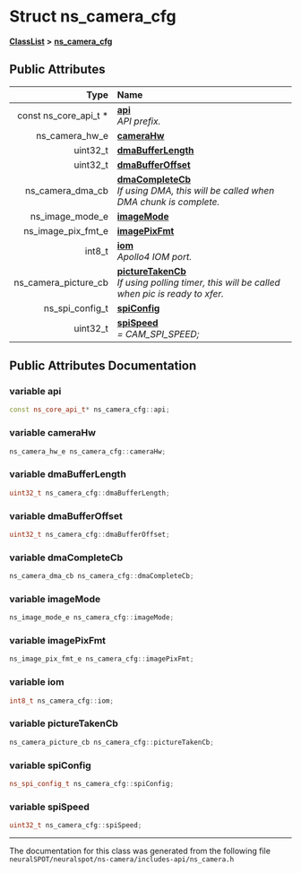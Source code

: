 

# Struct ns\_camera\_cfg



[**ClassList**](annotated.md) **>** [**ns\_camera\_cfg**](structns__camera__cfg.md)


























## Public Attributes

| Type | Name |
| ---: | :--- |
|  const ns\_core\_api\_t \* | [**api**](#variable-api)  <br>_API prefix._  |
|  ns\_camera\_hw\_e | [**cameraHw**](#variable-camerahw)  <br> |
|  uint32\_t | [**dmaBufferLength**](#variable-dmabufferlength)  <br> |
|  uint32\_t | [**dmaBufferOffset**](#variable-dmabufferoffset)  <br> |
|  ns\_camera\_dma\_cb | [**dmaCompleteCb**](#variable-dmacompletecb)  <br>_If using DMA, this will be called when DMA chunk is complete._  |
|  ns\_image\_mode\_e | [**imageMode**](#variable-imagemode)  <br> |
|  ns\_image\_pix\_fmt\_e | [**imagePixFmt**](#variable-imagepixfmt)  <br> |
|  int8\_t | [**iom**](#variable-iom)  <br>_Apollo4 IOM port._  |
|  ns\_camera\_picture\_cb | [**pictureTakenCb**](#variable-picturetakencb)  <br>_If using polling timer, this will be called when pic is ready to xfer._  |
|  ns\_spi\_config\_t | [**spiConfig**](#variable-spiconfig)  <br> |
|  uint32\_t | [**spiSpeed**](#variable-spispeed)  <br>_= CAM\_SPI\_SPEED;_  |












































## Public Attributes Documentation




### variable api 

```C++
const ns_core_api_t* ns_camera_cfg::api;
```






### variable cameraHw 

```C++
ns_camera_hw_e ns_camera_cfg::cameraHw;
```






### variable dmaBufferLength 

```C++
uint32_t ns_camera_cfg::dmaBufferLength;
```






### variable dmaBufferOffset 

```C++
uint32_t ns_camera_cfg::dmaBufferOffset;
```






### variable dmaCompleteCb 

```C++
ns_camera_dma_cb ns_camera_cfg::dmaCompleteCb;
```






### variable imageMode 

```C++
ns_image_mode_e ns_camera_cfg::imageMode;
```






### variable imagePixFmt 

```C++
ns_image_pix_fmt_e ns_camera_cfg::imagePixFmt;
```






### variable iom 

```C++
int8_t ns_camera_cfg::iom;
```






### variable pictureTakenCb 

```C++
ns_camera_picture_cb ns_camera_cfg::pictureTakenCb;
```






### variable spiConfig 

```C++
ns_spi_config_t ns_camera_cfg::spiConfig;
```






### variable spiSpeed 

```C++
uint32_t ns_camera_cfg::spiSpeed;
```




------------------------------
The documentation for this class was generated from the following file `neuralSPOT/neuralspot/ns-camera/includes-api/ns_camera.h`

